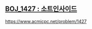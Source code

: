 ## [BOJ_1427 : 소트인사이드 ](https://www.acmicpc.net/problem/1427)
https://www.acmicpc.net/problem/1427



